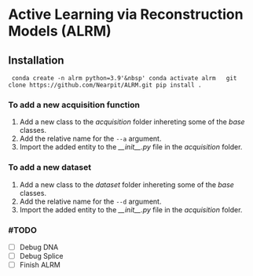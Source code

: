 # Active Learning via Reconstruction Models (ALRM)
## Installation

` conda create -n alrm python=3.9'&nbsp'
conda activate alrm  
git clone https://github.com/Nearpit/ALRM.git
pip install .`

### To add a new acquisition function

1. Add a new class to the _acquisition_ folder inhereting some of the _base_ classes.
2. Add the relative name for the `--a` argument.
3. Import the added entity to the _\_\_init\_\_.py_ file in the _acquisition_ folder.

### To add a new dataset

1. Add a new class to the _dataset_ folder inhereting some of the _base_ classes.
2. Add the relative name for the `--d` argument.
3. Import the added entity to the _\_\_init\_\_.py_ file in the _acquisition_ folder.


### \#TODO
- [ ] Debug DNA
- [ ] Debug Splice
- [ ] Finish ALRM 
